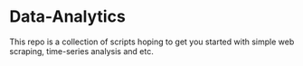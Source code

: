 # Data-Analytics

This repo is a collection of scripts hoping to get you started with simple web scraping, time-series analysis and etc. 
